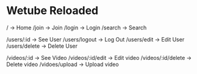 # Wetube Reloaded

/ -> Home
/join -> Join
/login -> Login
/search -> Search

/users/:id -> See User
/users/logout -> Log Out
/users/edit -> Edit User
/users/delete -> Delete User

/videos/:id -> See Video
/videos/:id/edit -> Edit video
/videos/:id/delete -> Delete video
/vidoes/upload -> Upload video